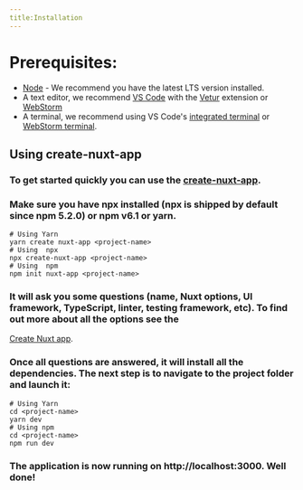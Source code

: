 ```yaml
---
title:Installation
---
```

# Prerequisites:

* [Node](https://nodejs.org/en/) - We recommend you have the latest LTS version installed.
* A text editor, we recommend [VS Code](https://code.visualstudio.com/) with the [Vetur](https://marketplace.visualstudio.com/items?itemName=octref.vetur) 
extension or [WebStorm](https://www.jetbrains.com/webstorm/)
* A terminal, we recommend using VS Code's [integrated terminal](https://code.visualstudio.com/docs/editor/integrated-terminal) or [WebStorm terminal](https://www.jetbrains.com/help/webstorm/terminal-emulator.html).

## Using create-nuxt-app
### To get started quickly you can use the [create-nuxt-app](https://github.com/nuxt/create-nuxt-app).
### Make sure you have npx installed (npx is shipped by default since npm 5.2.0) or npm v6.1 or yarn.
```
# Using Yarn
yarn create nuxt-app <project-name>
# Using  npx 
npx create-nuxt-app <project-name>
# Using  npm 
npm init nuxt-app <project-name>
```
###  It will ask you some questions (name, Nuxt options, UI framework, TypeScript, linter, testing framework, etc). To find out more about all the options see the
 [Create Nuxt app](https://github.com/nuxt/create-nuxt-app/blob/master/README.md).

### Once all questions are answered, it will install all the dependencies. The next step is to navigate to the project folder and launch it:

```
# Using Yarn
cd <project-name>
yarn dev
# Using npm
cd <project-name>
npm run dev
```
### The application is now running on http://localhost:3000. Well done!
